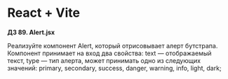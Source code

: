 # React + Vite

**ДЗ 89. Alert.jsx**

Реализуйте компонент Alert, который отрисовывает алерт бутстрапа. Компонент принимает на вход два свойства:
text — отображаемый текст, type — тип алерта, может принимать одно из следующих значений: primary, secondary, success, danger, warning, info, light, dark;



